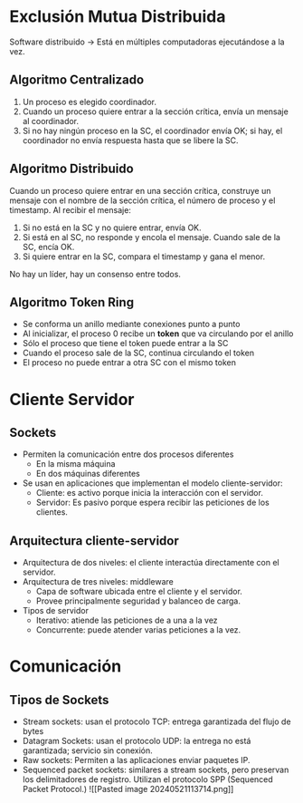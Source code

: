 # Exclusión Mutua Distribuida

Software distribuido -> Está en múltiples computadoras ejecutándose a la vez.

## Algoritmo Centralizado

1. Un proceso es elegido coordinador.
2. Cuando un proceso quiere entrar a la sección crítica, envía un mensaje al coordinador.
3. Si no hay ningún proceso en la SC, el coordinador envía OK; si hay, el coordinador no envía respuesta hasta que se libere la SC.

## Algoritmo Distribuido

Cuando un proceso quiere entrar en una sección crítica, construye un mensaje con el nombre de la sección crítica, el número de proceso y el timestamp. Al recibir el mensaje:
1. Si no está en la SC y no quiere entrar, envía OK.
2. Si está en al SC, no responde y encola el mensaje. Cuando sale de la SC, encía OK.
3. Si quiere entrar en la SC, compara el timestamp y gana el menor.

No hay un líder, hay un consenso entre todos.
## Algoritmo Token Ring

- Se conforma un anillo mediante conexiones punto a punto 
- Al inicializar, el proceso 0 recibe un **token** que va circulando por el anillo
- Sólo el proceso que tiene el token puede entrar a la SC
- Cuando el proceso sale de la SC, continua circulando el token
- El proceso no puede entrar a otra SC con el mismo token


# Cliente Servidor

## Sockets

- Permiten la comunicación entre dos procesos diferentes
	- En la misma máquina
	- En dos máquinas diferentes
- Se usan en aplicaciones que implementan el modelo cliente-servidor:
	- Cliente: es activo porque inicia la interacción con el servidor.
	- Servidor: Es pasivo porque espera recibir las peticiones de los clientes.

## Arquitectura cliente-servidor

- Arquitectura de dos niveles: el cliente interactúa directamente con el servidor.
- Arquitectura de tres niveles: middleware
	- Capa de software ubicada entre el cliente y el servidor.
	- Provee principalmente seguridad y balanceo de carga.
- Tipos de servidor
	- Iterativo: atiende las peticiones de a una a la vez
	- Concurrente: puede atender varias peticiones a la vez.

# Comunicación

## Tipos de Sockets

- Stream sockets: usan el protocolo TCP: entrega garantizada del flujo de bytes
- Datagram Sockets: usan el protocolo UDP: la entrega no está garantizada; servicio sin conexión.
- Raw sockets: Permiten a las aplicaciones enviar paquetes IP.
- Sequenced packet sockets: similares a stream sockets, pero preservan los delimitadores de registro. Utilizan el protocolo SPP (Sequenced Packet Protocol.)
![[Pasted image 20240521113714.png]]